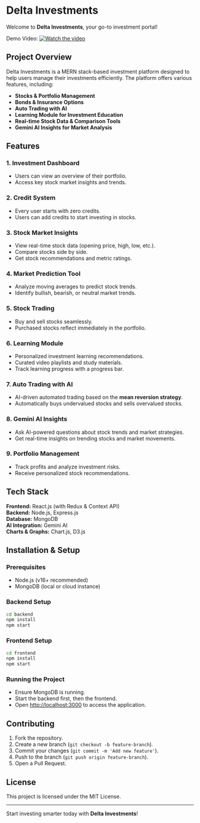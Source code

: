 # Delta Investments

Welcome to **Delta Investments**, your go-to investment portal!

Demo Video:
[![Watch the video](https://img.youtube.com/vi/X_e-DJ95A_M/maxresdefault.jpg)](https://youtu.be/X_e-DJ95A_M)  

## Project Overview
Delta Investments is a MERN stack-based investment platform designed to help users manage their investments efficiently. The platform offers various features, including:

- **Stocks & Portfolio Management**
- **Bonds & Insurance Options**
- **Auto Trading with AI**
- **Learning Module for Investment Education**
- **Real-time Stock Data & Comparison Tools**
- **Gemini AI Insights for Market Analysis**

## Features
### 1. Investment Dashboard
- Users can view an overview of their portfolio.
- Access key stock market insights and trends.

### 2. Credit System
- Every user starts with zero credits.
- Users can add credits to start investing in stocks.

### 3. Stock Market Insights
- View real-time stock data (opening price, high, low, etc.).
- Compare stocks side by side.
- Get stock recommendations and metric ratings.

### 4. Market Prediction Tool
- Analyze moving averages to predict stock trends.
- Identify bullish, bearish, or neutral market trends.

### 5. Stock Trading
- Buy and sell stocks seamlessly.
- Purchased stocks reflect immediately in the portfolio.

### 6. Learning Module
- Personalized investment learning recommendations.
- Curated video playlists and study materials.
- Track learning progress with a progress bar.

### 7. Auto Trading with AI
- AI-driven automated trading based on the **mean reversion strategy**.
- Automatically buys undervalued stocks and sells overvalued stocks.

### 8. Gemini AI Insights
- Ask AI-powered questions about stock trends and market strategies.
- Get real-time insights on trending stocks and market movements.

### 9. Portfolio Management
- Track profits and analyze investment risks.
- Receive personalized stock recommendations.

## Tech Stack
**Frontend:** React.js (with Redux & Context API)  
**Backend:** Node.js, Express.js  
**Database:** MongoDB  
**AI Integration:** Gemini AI  
**Charts & Graphs:** Chart.js, D3.js  

## Installation & Setup
### Prerequisites
- Node.js (v16+ recommended)
- MongoDB (local or cloud instance)

### Backend Setup
```sh
cd backend
npm install
npm start
```

### Frontend Setup
```sh
cd frontend
npm install
npm start
```

### Running the Project
- Ensure MongoDB is running.
- Start the backend first, then the frontend.
- Open [http://localhost:3000](http://localhost:3000) to access the application.

## Contributing
1. Fork the repository.
2. Create a new branch (`git checkout -b feature-branch`).
3. Commit your changes (`git commit -m 'Add new feature'`).
4. Push to the branch (`git push origin feature-branch`).
5. Open a Pull Request.

## License
This project is licensed under the MIT License.

---
Start investing smarter today with **Delta Investments**!

